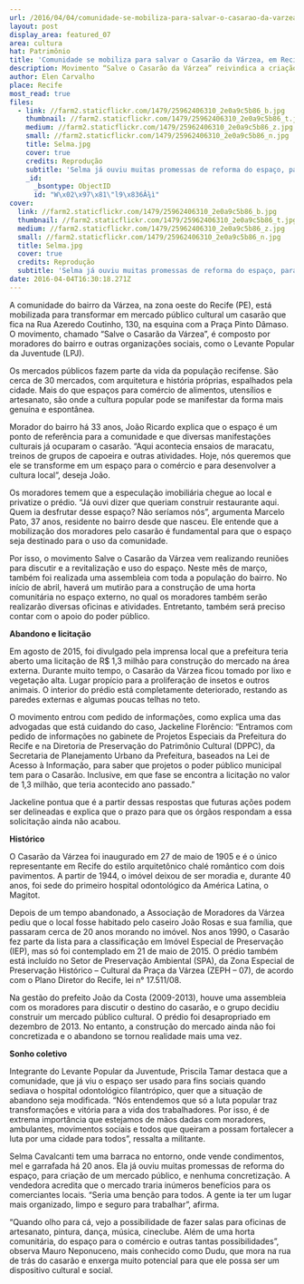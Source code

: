```yaml
---
url: /2016/04/04/comunidade-se-mobiliza-para-salvar-o-casarao-da-varzea-em-recife/
layout: post
display_area: featured_07
area: cultura
hat: Patrimônio
title: 'Comunidade se mobiliza para salvar o Casarão da Várzea, em Recife'
description: Movimento “Salve o Casarão da Várzea” reivindica a criação de um mercado público na zona oeste recifense
author: Elen Carvalho
place: Recife
most_read: true
files:
  - link: //farm2.staticflickr.com/1479/25962406310_2e0a9c5b86_b.jpg
    thumbnail: //farm2.staticflickr.com/1479/25962406310_2e0a9c5b86_t.jpg
    medium: //farm2.staticflickr.com/1479/25962406310_2e0a9c5b86_z.jpg
    small: //farm2.staticflickr.com/1479/25962406310_2e0a9c5b86_n.jpg
    title: Selma.jpg
    cover: true
    credits: Reprodução
    subtitle: 'Selma já ouviu muitas promessas de reforma do espaço, para criação de um mercado público, e nenhuma concretização'
    _id:
      _bsontype: ObjectID
      id: "W\x02\x97\x81\"l9\x836Â¾ì"
cover:
  link: //farm2.staticflickr.com/1479/25962406310_2e0a9c5b86_b.jpg
  thumbnail: //farm2.staticflickr.com/1479/25962406310_2e0a9c5b86_t.jpg
  medium: //farm2.staticflickr.com/1479/25962406310_2e0a9c5b86_z.jpg
  small: //farm2.staticflickr.com/1479/25962406310_2e0a9c5b86_n.jpg
  title: Selma.jpg
  cover: true
  credits: Reprodução
  subtitle: 'Selma já ouviu muitas promessas de reforma do espaço, para criação de um mercado público, e nenhuma concretização'
date: 2016-04-04T16:30:18.271Z
---
```

<p>A comunidade do bairro da V&aacute;rzea, na zona oeste do Recife (PE), est&aacute; mobilizada para transformar em mercado p&uacute;blico cultural um casar&atilde;o que fica na Rua Azeredo Coutinho, 130, na esquina com a Pra&ccedil;a Pinto D&acirc;maso. O movimento, chamado &ldquo;Salve o Casar&atilde;o da V&aacute;rzea&rdquo;, &eacute; composto por moradores do bairro e outras organiza&ccedil;&otilde;es sociais, como o Levante Popular da Juventude (LPJ).</p>

<p>Os mercados p&uacute;blicos fazem parte da vida da popula&ccedil;&atilde;o recifense. S&atilde;o cerca de 30 mercados, com arquitetura e hist&oacute;ria pr&oacute;prias, espalhados pela cidade. Mais do que espa&ccedil;os para com&eacute;rcio de alimentos, utens&iacute;lios e artesanato, s&atilde;o onde a cultura popular pode se manifestar da forma mais genu&iacute;na e espont&acirc;nea.</p>

<p>Morador do bairro h&aacute; 33 anos, Jo&atilde;o Ricardo explica que o espa&ccedil;o &eacute; um ponto de refer&ecirc;ncia para a comunidade e que diversas manifesta&ccedil;&otilde;es culturais j&aacute; ocuparam o casar&atilde;o. &ldquo;Aqui acontecia ensaios de maracatu, treinos de grupos de capoeira e outras atividades. Hoje, n&oacute;s queremos que ele se transforme em um espa&ccedil;o para o com&eacute;rcio e para desenvolver a cultura local&rdquo;, deseja Jo&atilde;o.</p>

<p>Os moradores temem que a especula&ccedil;&atilde;o imobili&aacute;ria chegue ao local e privatize o pr&eacute;dio. &ldquo;J&aacute; ouvi dizer que queriam construir restaurante aqui. Quem ia desfrutar desse espa&ccedil;o? N&atilde;o ser&iacute;amos n&oacute;s&rdquo;, argumenta Marcelo Pato, 37 anos, residente no bairro desde que nasceu. Ele entende que a mobiliza&ccedil;&atilde;o dos moradores pelo casar&atilde;o &eacute; fundamental para que o espa&ccedil;o seja destinado para o uso da comunidade.</p>

<p>Por isso, o movimento Salve o Casar&atilde;o da V&aacute;rzea vem realizando reuni&otilde;es para discutir e a revitaliza&ccedil;&atilde;o e uso do espa&ccedil;o. Neste m&ecirc;s de mar&ccedil;o, tamb&eacute;m foi realizada uma assembleia com toda a popula&ccedil;&atilde;o do bairro. No in&iacute;cio de abril, haver&aacute; um mutir&atilde;o para a constru&ccedil;&atilde;o de uma horta comunit&aacute;ria no espa&ccedil;o externo, no qual os moradores tamb&eacute;m ser&atilde;o realizar&atilde;o diversas oficinas e atividades. Entretanto, tamb&eacute;m ser&aacute; preciso contar com o apoio do poder p&uacute;blico.</p>

<p><strong>Abandono e licita&ccedil;&atilde;o</strong></p>

<p>Em agosto de 2015, foi divulgado pela imprensa local que a prefeitura teria aberto uma licita&ccedil;&atilde;o de R$ 1,3 milh&atilde;o para constru&ccedil;&atilde;o do mercado na &aacute;rea externa. Durante muito tempo, o Casar&atilde;o da V&aacute;rzea ficou tomado por lixo e vegeta&ccedil;&atilde;o alta. Lugar prop&iacute;cio para a prolifera&ccedil;&atilde;o de insetos e outros animais. O interior do pr&eacute;dio est&aacute; completamente deteriorado, restando as paredes externas e algumas poucas telhas no teto.</p>

<p>O movimento entrou com pedido de informa&ccedil;&otilde;es, como explica uma das advogadas que est&aacute; cuidando do caso, Jackeline Flor&ecirc;ncio: &ldquo;Entramos com pedido de informa&ccedil;&otilde;es no gabinete de Projetos Especiais da Prefeitura do Recife e na Diretoria de Preserva&ccedil;&atilde;o do Patrim&ocirc;nio Cultural (DPPC), da Secretaria de Planejamento Urbano da Prefeitura, baseados na Lei de Acesso &agrave; Informa&ccedil;&atilde;o, para saber que projetos o poder p&uacute;blico municipal tem para o Casar&atilde;o. Inclusive, em que fase se encontra a licita&ccedil;&atilde;o no valor de 1,3 milh&atilde;o,&nbsp;que teria acontecido ano passado.&rdquo;</p>

<p>Jackeline pontua que &eacute; a partir dessas respostas que futuras a&ccedil;&otilde;es podem ser delineadas e explica que o prazo para que os &oacute;rg&atilde;os respondam a essa solicita&ccedil;&atilde;o ainda n&atilde;o acabou.</p>

<p><strong>Hist&oacute;rico</strong></p>

<p>O Casar&atilde;o da V&aacute;rzea foi inaugurado em 27 de maio de 1905 e &eacute; o &uacute;nico representante em Recife do estilo arquitet&ocirc;nico chal&eacute; rom&acirc;ntico com dois pavimentos. A partir de 1944, o im&oacute;vel deixou de ser moradia e, durante 40 anos, foi sede do primeiro hospital odontol&oacute;gico da Am&eacute;rica Latina, o Magitot.</p>

<p>Depois de um tempo abandonado, a Associa&ccedil;&atilde;o de Moradores da V&aacute;rzea pediu que o local fosse habitado pelo caseiro Jo&atilde;o Rosas e sua fam&iacute;lia, que passaram cerca de 20 anos morando no im&oacute;vel. Nos anos 1990, o Casar&atilde;o fez parte da lista para a classifica&ccedil;&atilde;o em Im&oacute;vel Especial de Preserva&ccedil;&atilde;o (IEP), mas s&oacute; foi contemplado em 21 de maio de 2015. O pr&eacute;dio tamb&eacute;m est&aacute; inclu&iacute;do no Setor de Preserva&ccedil;&atilde;o Ambiental (SPA), da Zona Especial de Preserva&ccedil;&atilde;o Hist&oacute;rico &ndash; Cultural da Pra&ccedil;a da V&aacute;rzea (ZEPH &ndash; 07), de acordo com o Plano Diretor do Recife, lei n&deg; 17.511/08.</p>

<p>Na gest&atilde;o do prefeito Jo&atilde;o da Costa (2009-2013), houve uma assembleia com os moradores para discutir o destino do casar&atilde;o, e o grupo decidiu construir um mercado p&uacute;blico cultural. O pr&eacute;dio foi desapropriado em dezembro de 2013. No entanto, a constru&ccedil;&atilde;o do mercado ainda n&atilde;o foi concretizada e o abandono se tornou realidade mais uma vez.</p>

<p><strong>Sonho coletivo</strong></p>

<p>Integrante do Levante Popular da Juventude, Priscila Tamar destaca que a comunidade, que j&aacute; viu o espa&ccedil;o ser usado para fins sociais quando sediava o hospital odontol&oacute;gico filantr&oacute;pico, quer que a situa&ccedil;&atilde;o de abandono seja modificada. &ldquo;N&oacute;s entendemos que s&oacute; a luta popular traz transforma&ccedil;&otilde;es e vit&oacute;ria para a vida dos trabalhadores. Por isso, &eacute; de extrema import&acirc;ncia que estejamos de m&atilde;os dadas com moradores, ambulantes, movimentos sociais e todos que queiram a possam fortalecer a luta por uma cidade para todos&rdquo;, ressalta a militante.</p>

<p>Selma Cavalcanti tem uma barraca no entorno, onde vende condimentos, mel e garrafada h&aacute; 20 anos. Ela j&aacute; ouviu muitas promessas de reforma do espa&ccedil;o, para cria&ccedil;&atilde;o de um mercado p&uacute;blico, e nenhuma concretiza&ccedil;&atilde;o. A vendedora acredita que o mercado traria in&uacute;meros benef&iacute;cios para os comerciantes locais. &ldquo;Seria uma ben&ccedil;&atilde;o para todos. A gente ia ter um lugar mais organizado, limpo e seguro para trabalhar&rdquo;, afirma.</p>

<p>&ldquo;Quando olho para c&aacute;, vejo a possibilidade de fazer salas para oficinas de artesanato, pintura, dan&ccedil;a, m&uacute;sica, cineclube. Al&eacute;m de uma horta comunit&aacute;ria, do espa&ccedil;o para o com&eacute;rcio e outras tantas possibilidades&rdquo;, observa Mauro Neponuceno, mais conhecido como Dudu, que mora na rua de tr&aacute;s do casar&atilde;o e enxerga muito potencial para que ele possa ser um dispositivo cultural e social.</p>

